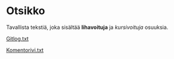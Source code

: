 # Otsikko
Tavallista tekstiä, joka sisältää **lihavoituja** ja *kursivoituja* osuuksia.

[Gitlog.txt](https://github.com/haxsampo/ot2020_2/blob/master/laskarit/gitlog.txt)

[Komentorivi.txt](https://github.com/haxsampo/ot2020_2/blob/master/laskarit/komentorivi.txt)
